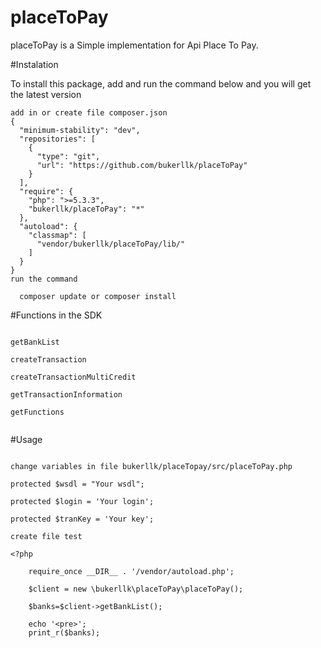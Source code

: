 # placeToPay

placeToPay is a Simple implementation for  Api Place To Pay.

#Instalation

To install this package, add and run the command below and you will get the latest version
```
add in or create file composer.json
{
  "minimum-stability": "dev",
  "repositories": [
    {
      "type": "git",
      "url": "https://github.com/bukerllk/placeToPay"
    }
  ],
  "require": {
    "php": ">=5.3.3",
    "bukerllk/placeToPay": "*"
  },
  "autoload": {
    "classmap": [
      "vendor/bukerllk/placeToPay/lib/"
    ]
  }
}
run the command

  composer update or composer install

```
#Functions in the SDK

```

getBankList

createTransaction

createTransactionMultiCredit

getTransactionInformation

getFunctions


```
#Usage


```

change variables in file bukerllk/placeTopay/src/placeToPay.php

protected $wsdl = "Your wsdl";

protected $login = 'Your login';

protected $tranKey = 'Your key';

create file test

<?php

	require_once __DIR__ . '/vendor/autoload.php';

	$client = new \bukerllk\placeToPay\placeToPay();

	$banks=$client->getBankList();

	echo '<pre>';
	print_r($banks);

```







